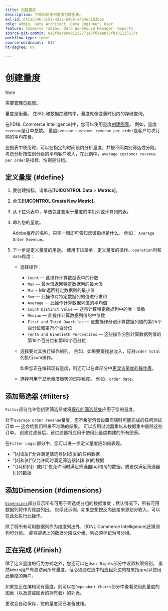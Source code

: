 ```yaml
---
title: 创建量度
description: 了解如何使用量度创建图表。
exl-id: d4c25546-3c51-4d32-b9d8-c424ec103be5
role: Admin, Data Architect, Data Engineer, User
feature: Commerce Tables, Data Warehouse Manager, Reports
source-git-commit: 6e2f9e4a9e91212771e6f6baa8c2f8101125217a
workflow-type: tm+mt
source-wordcount: '612'
ht-degree: 0%

---
```


# 创建量度

>[!NOTE]
>
>需要[管理员权限](../../administrator/user-management/user-management.md)。

量度是衡量。 在SQL和数据库结构中，量度就像变量时段内的存储查询。

在[!DNL Commerce Intelligence]中，您可以使用量度[创建图表](../../data-user/reports/ess-rpt-build-visual.md)。 例如，量度`revenue`是订单总数。 量度`average customer revenue per order`是客户每次订购的平均花费。

在报表中使用时，可以在指定的时间段内分析量度，并按不同类别筛选或分段[](../../best-practices/segment-filter.md)。 考虑分析按性别分组的平均客户收入，在此例中，`average customer revenue per order`是指标，性别是分组。

## 定义量度 {#define}

1. 要创建指标，请单击&#x200B;**[!UICONTROL Data** > **Metrics]**。

1. 单击&#x200B;**[!UICONTROL Create New Metric]**。

1. 从下拉列表中，单击包含要用于量度的本机列或计算列的表。

1. 命名您的量度。

   Adobe推荐的名称，只需一眼即可告知您该指标是什么。 例如： `Average Order Revenue`。

1. 下一步是定义量度的用途。 使用下拉菜单，定义量度的操作、`operation`列和`date`维度：

   * 选择操作：
      * `Count` — 此操作计算数据表中的行数
      * `Max` — 最大值返回特定数据列的最大值
      * `Min` - Min返回特定数据列的最小值
      * `Sum` — 此操作对特定数据列的值进行求和
      * `Average` — 此操作计算数据列值的平均值
      * `Count Distinct Value` — 这将计算特定数据列中的唯一值数
      * `Median` — 此操作计算数据列值的中位数
      * `First and Third Quartiles` — 这些操作分别计算数据列值的第25个百分位和第75个百分位
      * `Tenth and Ninetieth Percentiles` — 这些操作分别计算数据列值的第10个百分位和第90个百分位

   * 选择要对其执行操作的列。 例如，如果要查找总收入，应对`order total`列执行sum操作。

     如果您正在编辑现有量度，则还可以在此部分中[更改该量度的操作表](../../data-analyst/data-warehouse-mgr/change-metric-op-table.md)。

   * 选择可用于显示量度趋势的日期维度。 例如，`order date`。

## 添加筛选器 {#filters}

`Filter`部分允许您创建筛选器或将[保存的筛选器集](../../data-user/reports/ess-manage-data-filters.md)应用于您的量度。

对于`average order revenue`量度，您不希望包含设置商店时可能完成的任何测试订单 — 这会给我们带来不准确的结果。 可以应用过滤器集以从数据集中删除这些订单。 创建过滤器后，该过滤器将应用于使用此量度构建的所有图表。

在`Filter Logic`部分中，您可以进一步定义量度应如何表现。

* “\[`A`\]或\[`B`\]”允许满足筛选器\[`A`\]或\[`B`\]的任何数据
* “\[`A`\]和\[`B`\]”仅允许同时满足筛选器\[`A`\]和\[`B`\]的数据
* “（\[`A`\]和\[`B`\]）或\[`C`\]”仅允许同时满足筛选器\[`A`\]和\[`B`\]的数据，或者仅满足筛选器\[`C`\]的数据

## 添加Dimension {#dimensions}

[`Dimensions`](../../data-analyst/data-warehouse-mgr/manage-data-dimensions-metrics.md)部分显示所有可用于筛选或分组的数据维度；默认情况下，所有可用数据列将作为维度列出。 继续此示例，如果您想按反向链接来源划分收入，可以在此处执行此操作。

除了将所有可用数据列作为维度列出外，[!DNL Commerce Intelligence]还猜测列可分组。 *要将报表*&#x200B;上的数据分段或分组，列必须标记为可分组。

## 正在完成 {#finish}

除了定义量度的行为方式之外，您还可以在`User Rights`部分中设置权限级别。 虽然`Admin`用户有权访问所有量度，但必须通过选中相应组旁边的框来指示可以使用此量度的用户。

如果您正在编辑现有量度，则可以在`Dependent Charts`部分中查看使用此量度的图表（以及这些图表的拥有者）的列表。

更改会自动保存，您的量度现已准备就绪。
